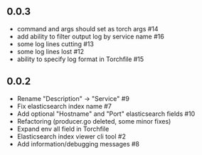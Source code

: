 ## 0.0.3

- command and args should set as torch args #14
- add ability to filter output log by service name #16
- some log lines cutting #13
- some log lines lost #12
- ability to specify log format in Torchfile #15

## 0.0.2

- Rename "Description" -> "Service" #9
- Fix elasticsearch index name #7
- Add optional "Hostname" and "Port" elasticsearch fields #10
- Refactoring (producer.go deleted, some minor fixes)
- Expand env all field in Torchfile
- Elasticsearch index viewer cli tool #2
- Add information/debugging messages #8
